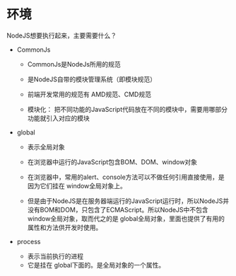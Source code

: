 # 环境

NodeJS想要执行起来，主要需要什么？

-  CommonJs

    - CommonJs是NodeJs所用的规范

    - 是NodeJS自带的模块管理系统（即模块规范）

    - 前端开发常用的规范有 AMD规范、CMD规范

    - 模块化： 把不同功能的JavaScript代码放在不同的模块中，需要用哪部分功能就引入对应的模块




- global

    - 表示全局对象

    - 在浏览器中运行的JavaScript包含BOM、DOM、window对象

    - 在浏览器中，常用的alert、console方法可以不做任何引用直接使用，是因为它们挂在 window全局对象上。

    - 但是由于NodeJS是在服务器端运行的JavaScript运行时，所以NodeJS并没有BOM和DOM，只包含了ECMAScript。所以NodeJS中不包含window全局对象，取而代之的是 global全局对象，里面也提供了有用的属性和方法供开发时使用。




- process

    - 表示当前执行的进程
    - 它是挂在 global下面的。是全局对象的一个属性。

  